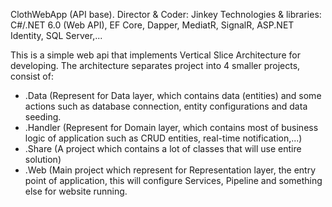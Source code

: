 ClothWebApp (API base).
Director & Coder: Jinkey
Technologies & libraries: C#/.NET 6.0 (Web API), EF Core, Dapper, MediatR, SignalR, ASP.NET Identity, SQL Server,...

This is a simple web api that implements Vertical Slice Architecture for developing.
The architecture separates project into 4 smaller projects, consist of:
* .Data (Represent for Data layer, which contains data (entities) and some actions such as database connection, entity configurations and data seeding.
* .Handler (Represent for Domain layer, which contains most of business logic of application such as CRUD entities, real-time notification,...)
* .Share (A project which contains a lot of classes that will use entire solution)
* .Web (Main project which represent for Representation layer, the entry point of application, this will configure Services, Pipeline and something else for website running.
